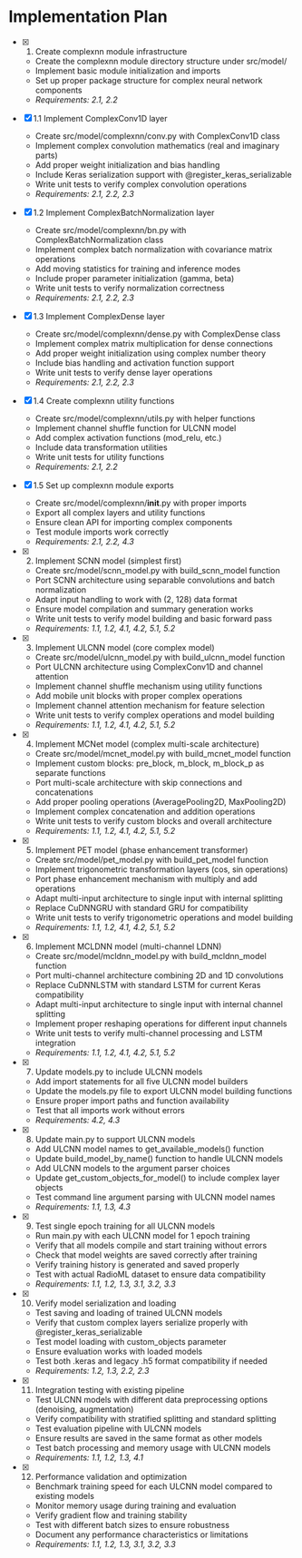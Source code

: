 # Implementation Plan

- [x] 1. Create complexnn module infrastructure
  - Create the complexnn module directory structure under src/model/
  - Implement basic module initialization and imports
  - Set up proper package structure for complex neural network components
  - _Requirements: 2.1, 2.2_

- [x] 1.1 Implement ComplexConv1D layer
  - Create src/model/complexnn/conv.py with ComplexConv1D class
  - Implement complex convolution mathematics (real and imaginary parts)
  - Add proper weight initialization and bias handling
  - Include Keras serialization support with @register_keras_serializable
  - Write unit tests to verify complex convolution operations
  - _Requirements: 2.1, 2.2, 2.3_

- [x] 1.2 Implement ComplexBatchNormalization layer
  - Create src/model/complexnn/bn.py with ComplexBatchNormalization class
  - Implement complex batch normalization with covariance matrix operations
  - Add moving statistics for training and inference modes
  - Include proper parameter initialization (gamma, beta)
  - Write unit tests to verify normalization correctness
  - _Requirements: 2.1, 2.2, 2.3_

- [x] 1.3 Implement ComplexDense layer
  - Create src/model/complexnn/dense.py with ComplexDense class
  - Implement complex matrix multiplication for dense connections
  - Add proper weight initialization using complex number theory
  - Include bias handling and activation function support
  - Write unit tests to verify dense layer operations
  - _Requirements: 2.1, 2.2, 2.3_

- [x] 1.4 Create complexnn utility functions
  - Create src/model/complexnn/utils.py with helper functions
  - Implement channel shuffle function for ULCNN model
  - Add complex activation functions (mod_relu, etc.)
  - Include data transformation utilities
  - Write unit tests for utility functions
  - _Requirements: 2.1, 2.2_

- [x] 1.5 Set up complexnn module exports
  - Create src/model/complexnn/__init__.py with proper imports
  - Export all complex layers and utility functions
  - Ensure clean API for importing complex components
  - Test module imports work correctly
  - _Requirements: 2.1, 2.2, 4.3_

- [x] 2. Implement SCNN model (simplest first)
  - Create src/model/scnn_model.py with build_scnn_model function
  - Port SCNN architecture using separable convolutions and batch normalization
  - Adapt input handling to work with (2, 128) data format
  - Ensure model compilation and summary generation works
  - Write unit tests to verify model building and basic forward pass
  - _Requirements: 1.1, 1.2, 4.1, 4.2, 5.1, 5.2_

- [x] 3. Implement ULCNN model (core complex model)
  - Create src/model/ulcnn_model.py with build_ulcnn_model function
  - Port ULCNN architecture using ComplexConv1D and channel attention
  - Implement channel shuffle mechanism using utility functions
  - Add mobile unit blocks with proper complex operations
  - Implement channel attention mechanism for feature selection
  - Write unit tests to verify complex operations and model building
  - _Requirements: 1.1, 1.2, 4.1, 4.2, 5.1, 5.2_

- [x] 4. Implement MCNet model (complex multi-scale architecture)
  - Create src/model/mcnet_model.py with build_mcnet_model function
  - Implement custom blocks: pre_block, m_block, m_block_p as separate functions
  - Port multi-scale architecture with skip connections and concatenations
  - Add proper pooling operations (AveragePooling2D, MaxPooling2D)
  - Implement complex concatenation and addition operations
  - Write unit tests to verify custom blocks and overall architecture
  - _Requirements: 1.1, 1.2, 4.1, 4.2, 5.1, 5.2_

- [x] 5. Implement PET model (phase enhancement transformer)
  - Create src/model/pet_model.py with build_pet_model function
  - Implement trigonometric transformation layers (cos, sin operations)
  - Port phase enhancement mechanism with multiply and add operations
  - Adapt multi-input architecture to single input with internal splitting
  - Replace CuDNNGRU with standard GRU for compatibility
  - Write unit tests to verify trigonometric operations and model building
  - _Requirements: 1.1, 1.2, 4.1, 4.2, 5.1, 5.2_

- [x] 6. Implement MCLDNN model (multi-channel LDNN)
  - Create src/model/mcldnn_model.py with build_mcldnn_model function
  - Port multi-channel architecture combining 2D and 1D convolutions
  - Replace CuDNNLSTM with standard LSTM for current Keras compatibility
  - Adapt multi-input architecture to single input with internal channel splitting
  - Implement proper reshaping operations for different input channels
  - Write unit tests to verify multi-channel processing and LSTM integration
  - _Requirements: 1.1, 1.2, 4.1, 4.2, 5.1, 5.2_

- [x] 7. Update models.py to include ULCNN models
  - Add import statements for all five ULCNN model builders
  - Update the models.py file to export ULCNN model building functions
  - Ensure proper import paths and function availability
  - Test that all imports work without errors
  - _Requirements: 4.2, 4.3_

- [x] 8. Update main.py to support ULCNN models
  - Add ULCNN model names to get_available_models() function
  - Update build_model_by_name() function to handle ULCNN models
  - Add ULCNN models to the argument parser choices
  - Update get_custom_objects_for_model() to include complex layer objects
  - Test command line argument parsing with ULCNN model names
  - _Requirements: 1.1, 1.3, 4.3_

- [x] 9. Test single epoch training for all ULCNN models
  - Run main.py with each ULCNN model for 1 epoch training
  - Verify that all models compile and start training without errors
  - Check that model weights are saved correctly after training
  - Verify training history is generated and saved properly
  - Test with actual RadioML dataset to ensure data compatibility
  - _Requirements: 1.1, 1.2, 1.3, 3.1, 3.2, 3.3_

- [x] 10. Verify model serialization and loading
  - Test saving and loading of trained ULCNN models
  - Verify that custom complex layers serialize properly with @register_keras_serializable
  - Test model loading with custom_objects parameter
  - Ensure evaluation works with loaded models
  - Test both .keras and legacy .h5 format compatibility if needed
  - _Requirements: 1.2, 1.3, 2.2, 2.3_

- [x] 11. Integration testing with existing pipeline
  - Test ULCNN models with different data preprocessing options (denoising, augmentation)
  - Verify compatibility with stratified splitting and standard splitting
  - Test evaluation pipeline with ULCNN models
  - Ensure results are saved in the same format as other models
  - Test batch processing and memory usage with ULCNN models
  - _Requirements: 1.1, 1.2, 1.3, 4.1_

- [x] 12. Performance validation and optimization
  - Benchmark training speed for each ULCNN model compared to existing models
  - Monitor memory usage during training and evaluation
  - Verify gradient flow and training stability
  - Test with different batch sizes to ensure robustness
  - Document any performance characteristics or limitations
  - _Requirements: 1.1, 1.2, 1.3, 3.1, 3.2, 3.3_